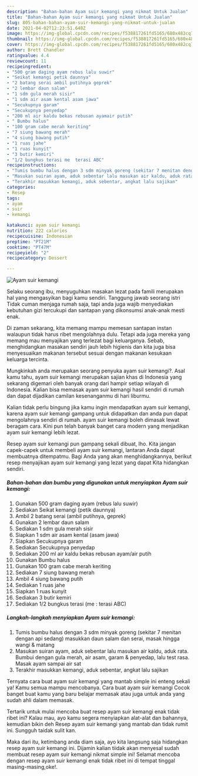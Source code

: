 ```yaml
---
description: "Bahan-bahan Ayam suir kemangi yang nikmat Untuk Jualan"
title: "Bahan-bahan Ayam suir kemangi yang nikmat Untuk Jualan"
slug: 805-bahan-bahan-ayam-suir-kemangi-yang-nikmat-untuk-jualan
date: 2021-04-02T12:23:51.648Z
image: https://img-global.cpcdn.com/recipes/f538817261fd5165/680x482cq70/ayam-suir-kemangi-foto-resep-utama.jpg
thumbnail: https://img-global.cpcdn.com/recipes/f538817261fd5165/680x482cq70/ayam-suir-kemangi-foto-resep-utama.jpg
cover: https://img-global.cpcdn.com/recipes/f538817261fd5165/680x482cq70/ayam-suir-kemangi-foto-resep-utama.jpg
author: Brett Chandler
ratingvalue: 4.4
reviewcount: 11
recipeingredient:
- "500 gram daging ayam rebus lalu suwir"
- "Seikat kemangi petik daunnya"
- "2 batang serai ambil putihnya geprek"
- "2 lembar daun salam"
- "1 sdm gula merah sisir"
- "1 sdm air asam kental asam jawa"
- "Secukupnya garam"
- "Secukupnya penyedap"
- "200 ml air kaldu bekas rebusan ayamair putih"
- " Bumbu halus"
- "100 gram cabe merah keriting"
- "7 siung bawang merah"
- "4 siung bawang putih"
- "1 ruas jahe"
- "1 ruas kunyit"
- "3 butir kemiri"
- "1/2 bungkus terasi me  terasi ABC"
recipeinstructions:
- "Tumis bumbu halus dengan 3 sdm minyak goreng (sekitar 7 menitan dengan api sedang) masukkan daun salam dan serai, masak hingga wangi &amp; matang"
- "Masukan suiran ayam, aduk sebentar lalu masukan air kaldu, aduk rata. Bumbui dengan gula merah, air asam, garam &amp; penyedap, lalu test rasa. Masak ayam sampai air sat"
- "Terakhir masukkan kemangi, aduk sebentar, angkat lalu sajikan"
categories:
- Resep
tags:
- ayam
- suir
- kemangi

katakunci: ayam suir kemangi 
nutrition: 222 calories
recipecuisine: Indonesian
preptime: "PT21M"
cooktime: "PT47M"
recipeyield: "2"
recipecategory: Dessert

---
```



![Ayam suir kemangi](https://img-global.cpcdn.com/recipes/f538817261fd5165/680x482cq70/ayam-suir-kemangi-foto-resep-utama.jpg)

Selaku seorang ibu, menyuguhkan masakan lezat pada famili merupakan hal yang mengasyikan bagi kamu sendiri. Tanggung jawab seorang istri Tidak cuman menjaga rumah saja, tapi anda juga wajib menyediakan kebutuhan gizi tercukupi dan santapan yang dikonsumsi anak-anak mesti enak.

Di zaman  sekarang, kita memang mampu memesan santapan instan walaupun tidak harus ribet mengolahnya dulu. Tetapi ada juga mereka yang memang mau menyajikan yang terlezat bagi keluarganya. Sebab, menghidangkan masakan sendiri jauh lebih higienis dan kita juga bisa menyesuaikan makanan tersebut sesuai dengan makanan kesukaan keluarga tercinta. 



Mungkinkah anda merupakan seorang penyuka ayam suir kemangi?. Asal kamu tahu, ayam suir kemangi merupakan sajian khas di Indonesia yang sekarang digemari oleh banyak orang dari hampir setiap wilayah di Indonesia. Kalian bisa memasak ayam suir kemangi hasil sendiri di rumah dan dapat dijadikan camilan kesenanganmu di hari liburmu.

Kalian tidak perlu bingung jika kamu ingin mendapatkan ayam suir kemangi, karena ayam suir kemangi gampang untuk didapatkan dan anda pun dapat mengolahnya sendiri di rumah. ayam suir kemangi boleh dimasak lewat beragam cara. Kini pun telah banyak banget cara modern yang menjadikan ayam suir kemangi lebih lezat.

Resep ayam suir kemangi pun gampang sekali dibuat, lho. Kita jangan capek-capek untuk membeli ayam suir kemangi, lantaran Anda dapat membuatnya ditempatmu. Bagi Anda yang akan menghidangkannya, berikut resep menyajikan ayam suir kemangi yang lezat yang dapat Kita hidangkan sendiri.

<!--inarticleads1-->

##### Bahan-bahan dan bumbu yang digunakan untuk menyiapkan Ayam suir kemangi:

1. Gunakan 500 gram daging ayam (rebus lalu suwir)
1. Sediakan Seikat kemangi (petik daunnya)
1. Ambil 2 batang serai (ambil putihnya, geprek)
1. Gunakan 2 lembar daun salam
1. Sediakan 1 sdm gula merah sisir
1. Siapkan 1 sdm air asam kental (asam jawa)
1. Siapkan Secukupnya garam
1. Sediakan Secukupnya penyedap
1. Sediakan 200 ml air kaldu bekas rebusan ayam/air putih
1. Gunakan  Bumbu halus
1. Gunakan 100 gram cabe merah keriting
1. Sediakan 7 siung bawang merah
1. Ambil 4 siung bawang putih
1. Sediakan 1 ruas jahe
1. Siapkan 1 ruas kunyit
1. Sediakan 3 butir kemiri
1. Sediakan 1/2 bungkus terasi (me : terasi ABC)




<!--inarticleads2-->

##### Langkah-langkah menyiapkan Ayam suir kemangi:

1. Tumis bumbu halus dengan 3 sdm minyak goreng (sekitar 7 menitan dengan api sedang) masukkan daun salam dan serai, masak hingga wangi &amp; matang
1. Masukan suiran ayam, aduk sebentar lalu masukan air kaldu, aduk rata. Bumbui dengan gula merah, air asam, garam &amp; penyedap, lalu test rasa. Masak ayam sampai air sat
1. Terakhir masukkan kemangi, aduk sebentar, angkat lalu sajikan




Ternyata cara buat ayam suir kemangi yang mantab simple ini enteng sekali ya! Kamu semua mampu mencobanya. Cara buat ayam suir kemangi Cocok banget buat kamu yang baru belajar memasak atau juga untuk anda yang sudah ahli dalam memasak.

Tertarik untuk mulai mencoba buat resep ayam suir kemangi enak tidak ribet ini? Kalau mau, ayo kamu segera menyiapkan alat-alat dan bahannya, kemudian bikin deh Resep ayam suir kemangi yang mantab dan tidak rumit ini. Sungguh taidak sulit kan. 

Maka dari itu, ketimbang anda diam saja, ayo kita langsung saja hidangkan resep ayam suir kemangi ini. Dijamin kalian tiidak akan menyesal sudah membuat resep ayam suir kemangi nikmat simple ini! Selamat mencoba dengan resep ayam suir kemangi enak tidak ribet ini di tempat tinggal masing-masing,oke!.

